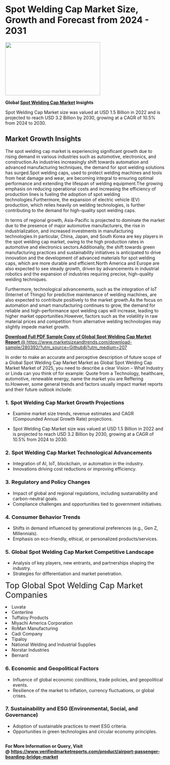 <H1>Spot Welding Cap Market Size, Growth and Forecast from 2024 - 2031</H1><img class="aligncenter size-medium wp-image-584254" src="https://thirdeyenews.in/wp-content/uploads/2024/09/Global-Market-Research-300x168.jpeg" alt="" width="300" height="168" /><p><strong>Global&nbsp;<a href="https://www.marketsizeandtrends.com/download-sample/280392/?utm_source=Github8j?utm_medium=207">Spot Welding Cap Market</a> Insights</strong></p><p>Spot Welding Cap Market size was valued at USD 1.5 Billion in 2022 and is projected to reach USD 3.2 Billion by 2030, growing at a CAGR of 10.5% from 2024 to 2030.</p><p><h2>Market Growth Insights</h2> <p>The spot welding cap market is experiencing significant growth due to rising demand in various industries such as automotive, electronics, and construction.As industries increasingly shift towards automation and advanced manufacturing techniques, the demand for spot welding solutions has surged.Spot welding caps, used to protect welding machines and tools from heat damage and wear, are becoming integral to ensuring optimal performance and extending the lifespan of welding equipment.The growing emphasis on reducing operational costs and increasing the efficiency of production lines is fueling the adoption of spot welding technologies.Furthermore, the expansion of electric vehicle (EV) production, which relies heavily on welding technologies, is further contributing to the demand for high-quality spot welding caps.</p> <p><a href="#"></a></p> <p>In terms of regional growth, Asia-Pacific is projected to dominate the market due to the presence of major automotive manufacturers, the rise in industrialization, and increased investments in manufacturing technologies.In particular, China, Japan, and South Korea are key players in the spot welding cap market, owing to the high production rates in automotive and electronics sectors.Additionally, the shift towards green manufacturing practices and sustainability initiatives is anticipated to drive innovation and the development of advanced materials for spot welding caps, which are more durable and efficient.North America and Europe are also expected to see steady growth, driven by advancements in industrial robotics and the expansion of industries requiring precise, high-quality welding techniques.<p>Furthermore, technological advancements, such as the integration of IoT (Internet of Things) for predictive maintenance of welding machines, are also expected to contribute positively to the market growth.As the focus on automation and smart manufacturing continues to grow, the demand for reliable and high-performance spot welding caps will increase, leading to higher market opportunities.However, factors such as the volatility in raw material prices and competition from alternative welding technologies may slightly impede market growth.</p> <p><a href="#"></p><p><span class=""><strong>Download Full PDF Sample Copy of Global Spot Welding Cap Market Report</strong> @ <a href="https://www.marketsizeandtrends.com/download-sample/280392/?utm_source=Github8j?utm_medium=207" target="_blank">https://www.marketsizeandtrends.com/download-sample/280392/?utm_source=Github8j?utm_medium=207</a></span></p><p>In order to make an accurate and perceptive description of future scope of a Global&nbsp;Spot Welding Cap Market Market as Global&nbsp;Spot Welding Cap Market Market of 2025, you need to describe a clear Vision &ndash; What Industry or Linda can you think of for example: Quote from a Technology, healthcare, automotive, renewable energy, name the market you are Reffering to.However, some general trends and factors usually impact market reports and their future outlook include:</p><h3>1.&nbsp;<strong>Spot Welding Cap Market Growth Projections</strong></h3><ul><li>Examine market size trends, revenue estimates and CAGR (Compounded Annual Growth Rate) projections.</li><li><p>Spot Welding Cap Market size was valued at USD 1.5 Billion in 2022 and is projected to reach USD 3.2 Billion by 2030, growing at a CAGR of 10.5% from 2024 to 2030.</p></li></ul><h3>2.&nbsp;<strong>Spot Welding Cap Market Technological Advancements</strong></h3><ul><li>Integration of AI, IoT, blockchain, or automation in the industry.</li><li>Innovations driving cost reductions or improving efficiency.</li></ul><h3>3.&nbsp;<strong>Regulatory and Policy Changes</strong></h3><ul><li>Impact of global and regional regulations, including sustainability and carbon-neutral goals.</li><li>Compliance challenges and opportunities tied to government initiatives.</li></ul><h3>4.&nbsp;<strong>Consumer Behavior Trends</strong></h3><ul><li>Shifts in demand influenced by generational preferences (e.g., Gen Z, Millennials).</li><li>Emphasis on eco-friendly, ethical, or personalized products/services.</li></ul><h3>5.&nbsp;<strong>Global Spot Welding Cap Market Competitive Landscape</strong></h3><ul><li>Analysis of key players, new entrants, and partnerships shaping the industry.</li><li>Strategies for differentiation and market penetration.</li></ul><p data-pm-slice="1 1 []"><span style="color: inherit; font-family: inherit; font-size: 25px;">Top Global Spot Welding Cap Market Companies</span></p><div class="" data-test-id=""><p><li>Luvata</li><li> Centerline</li><li> Tuffaloy Products</li><li> Miyachi America Corporation</li><li> RoMan Manufacturing</li><li> Cadi Company</li><li> Tipaloy</li><li> National Welding and Industrial Supplies</li><li> Norstar Industries</li><li> Bernard</li></p></div><h3>6.&nbsp;<strong>Economic and Geopolitical Factors</strong></h3><ul><li>Influence of global economic conditions, trade policies, and geopolitical events.</li><li>Resilience of the market to inflation, currency fluctuations, or global crises.</li></ul><h3>7.&nbsp;<strong>Sustainability and ESG (Environmental, Social, and Governance)</strong></h3><ul><li>Adoption of sustainable practices to meet ESG criteria.</li><li>Opportunities in green technologies and circular economy principles.</li></ul><h2><strong style="font-size: 14px;">For More Information or Query, Visit @&nbsp;</strong><a style="background-color: #ffffff; font-size: 14px;" href="https://www.marketsizeandtrends.com/report/spot-welding-cap-market/" target="_blank">https://www.verifiedmarketreports.com/product/airport-passenger-boarding-bridge-market</a></h2>